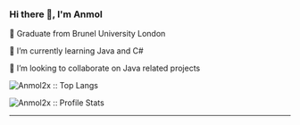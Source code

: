 ### Hi there 👋, I'm Anmol

🔭 Graduate from Brunel University London

🌱 I’m currently learning Java and C#

👯 I’m looking to collaborate on Java related projects

<p align="left">

</p>

<p align="left">

<p align="left"><img src="https://github-readme-stats.vercel.app/api/top-langs/?username=anmol2x&langs_count=10&theme=tokyonight&layout=compact" alt="Anmol2x :: Top Langs" /></p>
  
<p align="left"><img src="https://github-readme-stats.vercel.app/api?username=anmol2x&show_icons=true&theme=synthwave" alt="Anmol2x :: Profile Stats" /></p>

---
